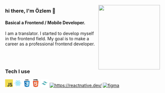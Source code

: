 <img src="https://media.giphy.com/media/v1.Y2lkPTc5MGI3NjExMGQ0YzliNTg2Yjg3MTExZDFlZDllNmExNzJiYjg4N2U4MzMzNzczMCZjdD1n/QX15lZJbifeQPzcNDt/giphy.gif"
align="right" width="200" height="210"/>

### hi there, I'm Özlem :hatching_chick:

#### Basical a Frontend / Mobile Developer. 
I am a translator. I started to develop myself in the frontend field. My goal is to make a career as a professional frontend developer.


<br/>
<br/>

### Tech I use

<img src="https://raw.githubusercontent.com/github/explore/80688e429a7d4ef2fca1e82350fe8e3517d3494d/topics/javascript/javascript.png" width="25" hidth="25"> <img src="https://raw.githubusercontent.com/github/explore/80688e429a7d4ef2fca1e82350fe8e3517d3494d/topics/react/react.png" width="25" hidth="25"> <img src="https://raw.githubusercontent.com/github/explore/80688e429a7d4ef2fca1e82350fe8e3517d3494d/topics/css/css.png" width="25" hidth="25"> <img src="https://raw.githubusercontent.com/github/explore/80688e429a7d4ef2fca1e82350fe8e3517d3494d/topics/html/html.png" width="25" hidth="25">
<img src="https://raw.githubusercontent.com/github/explore/80688e429a7d4ef2fca1e82350fe8e3517d3494d/topics/tailwind/tailwind.png" width="25" hidth="25">
<a href="https://reactnative.dev/"><img src="https://reactnative.dev/img/header_logo.svg" alt="https://reactnative.dev/" width="25" hidth="25"/></a>
<a href="https://www.figma.com/"><img src="https://www.vectorlogo.zone/logos/figma/figma-icon.svg" alt="figma" width="25" hidth="25"/></a>
